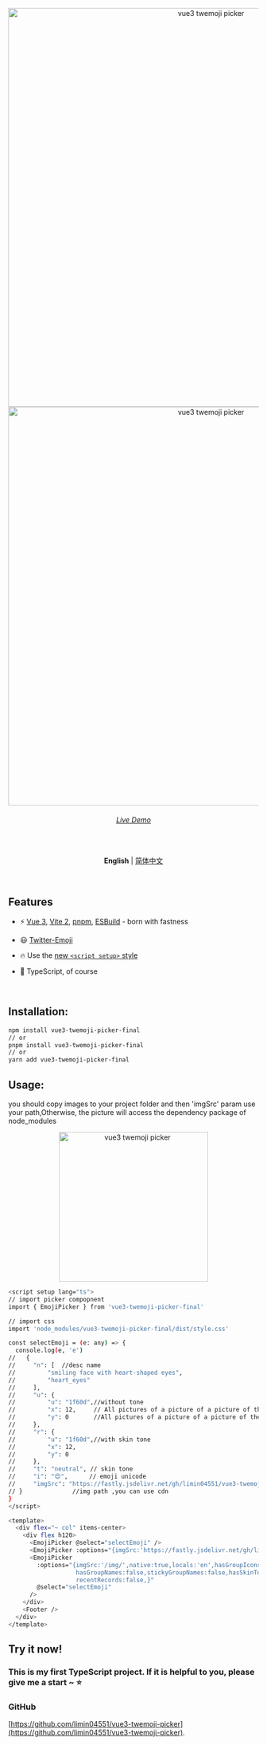 <p align='center'>

  <img src='https://s1.ax1x.com/2022/05/24/XPBPIO.png' alt='vue3 twemoji picker' width='800'/>
  <img src='https://s1.ax1x.com/2022/05/24/XPBZQA.png' alt='vue3 twemoji picker' width='800'/>
</p>

<h6 align='center'>
<a href="https://vue3-twemoji-picker.netlify.app/">Live Demo</a>
</h6>

<br>

<p align='center'>
<b>English</b> | <a href="https://github.com/limin04551/vue3-twemoji-picker/blob/main/README.zh-CN.md">简体中文</a>
<!-- Contributors: Thanks for geting interested, however we DON'T accept new transitions to the README, thanks. -->
</p>
<br>

## Features

- ⚡️ [Vue 3](https://github.com/vuejs/vue-next), [Vite 2](https://github.com/vitejs/vite), [pnpm](https://pnpm.js.org/), [ESBuild](https://github.com/evanw/esbuild) - born with fastness

- 😃 [Twitter-Emoji](https://github.com/twitter/twemoji)

- 🔥 Use the [new `<script setup>` style](https://github.com/vuejs/rfcs/pull/227)

- 🦾 TypeScript, of course
<br>

## Installation:
```bash
npm install vue3-twemoji-picker-final
// or
pnpm install vue3-twemoji-picker-final
// or
yarn add vue3-twemoji-picker-final
```

## Usage:
you should copy images to your project folder and then 'imgSrc' param use your path,Otherwise, the picture will access the dependency package of node_modules

<p align='center'>
  <img src='https://s1.ax1x.com/2022/05/25/XkdwCD.png' alt='vue3 twemoji picker' width='300'/>
</p>

```bash
<script setup lang="ts">
// import picker compopnent
import { EmojiPicker } from 'vue3-twemoji-picker-final'

// import css
import 'node_modules/vue3-twemoji-picker-final/dist/style.css'

const selectEmoji = (e: any) => {
  console.log(e, 'e')
//   {
//     "n": [  //desc name
//         "smiling face with heart-shaped eyes",
//         "heart_eyes"
//     ],
//     "u": {
//         "u": "1f60d",//without tone
//         "x": 12,     // All pictures of a picture of a picture of the x coordinates
//         "y": 0       //All pictures of a picture of a picture of the y coordinates
//     },
//     "r": {
//         "u": "1f60d",//with skin tone
//         "x": 12,
//         "y": 0
//     },
//     "t": "neutral", // skin tone
//     "i": "😍",      // emoji unicode
//     "imgSrc": "https://fastly.jsdelivr.net/gh/limin04551/vue3-twemoji-picker/public/img/svg/1f60d.svg"
// }              //img path ,you can use cdn
}
</script>

<template>
  <div flex="~ col" items-center>
    <div flex h120>
      <EmojiPicker @select="selectEmoji" />
      <EmojiPicker :options="{imgSrc:'https://fastly.jsdelivr.net/gh/limin04551/vue3-twemoji-picker/public/img/','locals':'en'}" @select="selectEmoji" />
      <EmojiPicker
        :options="{imgSrc:'/img/',native:true,locals:'en',hasGroupIcons:true,hasSearch:false,
                   hasGroupNames:false,stickyGroupNames:false,hasSkinTones:false,
                   recentRecords:false,}"
        @select="selectEmoji"
      />
    </div>
    <Footer />
  </div>
</template>

```


## Try it now!
### This is my first TypeScript project. If it is helpful to you, please give me a start ~ ⭐️

### GitHub 

[https://github.com/limin04551/vue3-twemoji-picker](https://github.com/limin04551/vue3-twemoji-picker).




